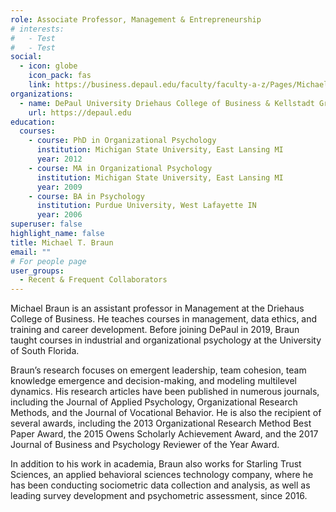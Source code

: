 ```yaml
---
role: Associate Professor, Management & Entrepreneurship
# interests:
#   - Test
#   - Test
social:
  - icon: globe
    icon_pack: fas
    link: https://business.depaul.edu/faculty/faculty-a-z/Pages/Michael_Braun.aspx
organizations:
  - name: DePaul University Driehaus College of Business & Kellstadt Graduate School of Business
    url: https://depaul.edu
education:
  courses:
    - course: PhD in Organizational Psychology
      institution: Michigan State University, East Lansing MI
      year: 2012
    - course: MA in Organizational Psychology
      institution: Michigan State University, East Lansing MI
      year: 2009
    - course: BA in Psychology
      institution: Purdue University, West Lafayette IN
      year: 2006
superuser: false
highlight_name: false
title: Michael T. Braun
email: ""
# For people page
user_groups: 
  - Recent & Frequent Collaborators
---
```

Michael Braun is an assistant professor in Management at the Driehaus College of Business. He teaches courses in management, data ethics, and training and career development. Before joining DePaul in 2019, Braun taught courses in industrial and organizational psychology at the University of South Florida.

Braun’s research focuses on emergent leadership, team cohesion, team knowledge emergence and decision-making, and modeling multilevel dynamics. His research articles have been published in numerous journals, including the Journal of Applied Psychology, Organizational Research Methods, and the Journal of Vocational Behavior. He is also the recipient of several awards, including the 2013 Organizational Research Method Best Paper Award, the 2015 Owens Scholarly Achievement Award, and the 2017 Journal of Business and Psychology Reviewer of the Year Award.

In addition to his work in academia, Braun also works for Starling Trust Sciences, an applied behavioral sciences technology company, where he has been conducting sociometric data collection and analysis, as well as leading survey development and psychometric assessment, since 2016. ​